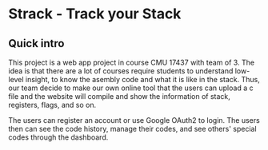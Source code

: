 # Strack - Track your Stack

## Quick intro
This project is a web app project in course CMU 17437 with team of 3.
The idea is that there are a lot of courses require students to understand low-level insight, to know the asembly code and what it is like in the stack.
Thus, our team decide to make our own online tool that the users can upload a c file and the website will compile and show the information of stack, registers, flags, and so on.

The users can register an account or use Google OAuth2 to login. The users then can see the code history, manage their codes, and see others' special codes through the dashboard.
